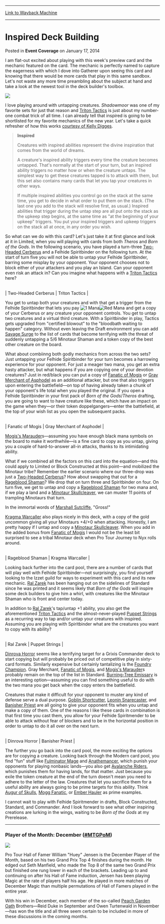 
---
[Link to Wayback Machine](https://web.archive.org/web/20210503134918/https://magic.wizards.com/en/articles/archive/event-coverage/inspired-deck-building-2014-01-17)

[_metadata_:description]:- "I am flat-out excited about playing with this week's preview card and the mechanic featured on the card. The mechanic is perfectly named to capture the eagerness with which I dove into Gatherer upon seeing this card and knowing that there would be more cards that play in this same sandbox. Let's not waste any more time preambling about the subject at hand and take a look at"
[_metadata_:generator]:- "Drupal 7 (http://drupal.org)"
[_metadata_:node]:- "152591"
[_metadata_:publish_date]:- "2014-01-17"
[_metadata_:source]:- "div-main-content"
[_metadata_:title]:- "Inspired Deck Building"
[_metadata_:wayback_capture_timestamp]:- "2021-05-03 13:49:18"
[_metadata_:wayback_raw_url]:- "https://web.archive.org/web/20210503134918id_/https://magic.wizards.com/en/articles/archive/event-coverage/inspired-deck-building-2014-01-17"
[_metadata_:wayback_url]:- "https://magic.wizards.com/en/articles/archive/event-coverage/inspired-deck-building-2014-01-17"
---


Inspired Deck Building
======================



 Posted in **Event Coverage**
 on January 17, 2014 










I am flat-out excited about playing with this week's preview card and the mechanic featured on the card. The mechanic is perfectly named to capture the eagerness with which I dove into Gatherer upon seeing this card and knowing that there would be more cards that play in this same sandbox. Let's not waste any more time preambling about the subject at hand and take a look at the newest tool in the deck builder's toolbox.


![](https://media.wizards.com/images/magic/tcg/products/bng/KDJ%29D%28jk2m2389/YE2fRYjttn_EN.jpg)

I love playing around with untapping creatures. *Shadowmoor* was one of my favorite sets for just that reason and [Triton Tactics](http://gatherer.wizards.com/Pages/Card/Details.aspx?name=Triton+Tactics) is just about my number-one combat trick of all time. I can already tell that inspired is going to be shortlisted for my favorite mechanics of the new year. Let's take a quick refresher of how this works [courtesy of Kelly Digges](http://archive.wizards.com/magic/magazine/Article.aspx?x=mtg/daily/feature/bornofthegodsmechanics).



> 
> **Inspired**
> 
> 
> Creatures with inspired abilities represent the divine inspiration that comes from the world of dreams.
> 
> 
> A creature's inspired ability triggers every time the creature becomes untapped. That's normally at the start of your turn, but an inspired ability triggers no matter how or when the creature untaps. The simplest way to get these creatures tapped is to attack with them, but this set also contains many cards that let you tap your creatures in other ways.
> 
> 
> If multiple inspired abilities you control go on the stack at the same time, you get to decide in what order to put them on the stack. (The last one you add to the stack will resolve first, as usual.) Inspired abilities that trigger during the untap step are all put onto the stack as the upkeep step begins, at the same time as "at the beginning of your upkeep" triggers. You put your inspired triggers and upkeep triggers on the stack all at once, in any order you wish.
> 
> 
> 


So what can we do with this card? Let's just take it at first glance and look at it in Limited, when you will playing with cards from both *Theros* and *Born of the Gods*. In the following scenario, you have played a turn-three [Two-Headed Cerberus](http://gatherer.wizards.com/Pages/Card/Details.aspx?name=Two-Headed+Cerberus) and a Felhide Spiritbinder on the following turn. At the start of turn five you will not be able to untap your Felhide Spiritbinder, barring some misplay by your opponent. Your opponent chooses not to block either of your attackers and you play an Island. Can your opponent even risk an attack in? Can you imagine what happens with a [Triton Tactics](http://gatherer.wizards.com/Pages/Card/Details.aspx?name=Triton+Tactics) here?




|  |  |
| --- | --- |
| 
Two-Headed Cerberus
 | 
Triton Tactics
 |


You get to untap both your creatures and with that get a trigger from the Felhide Spiritbinder that lets you pay ![1 Mana](https://web.archive.org/web/20170413165508im_/http://archive.wizards.com/images/Symbols/Symbol_1_mana.gif)![Red Mana](https://media.wizards.com/legacy/images/symbols/red_mana.gif) and get a copy of your Cerberus or any creature your opponent controls. You get to untap two creatures and a virtual third creature. With a Spiritbinder in play, Tactics gets upgraded from "certified blowout" to the "bloodbath waiting to happen" category. Without even leaving the Draft environment you can add [Savage Surge](http://gatherer.wizards.com/Pages/Card/Details.aspx?name=Savage+Surge) to the list of cards that become terrifying with the threat of suddenly untapping a 5/6 Minotaur Shaman and a token copy of the best other creature on the board.


What about combiinng both godly mechanics from across the two sets? Just untapping your Felhide Spiritbinder for your turn becomes a harrowing experience for your opponent. For just a meager two mana, you get an extra hasty attacker, but what happens if you are copying one of your devotion creatures? Just in red/black you can put a copy of [Fanatic of Mogis](http://gatherer.wizards.com/Pages/Card/Details.aspx?name=Fanatic+of+Mogis) or [Gray Merchant of Asphodel](http://gatherer.wizards.com/Pages/Card/Details.aspx?name=Gray+Merchant+of+Asphodel) as an additional attacker, but one that also triggers upon entering the battlefield—on top of having already taken a chunk of your opponent's life total when you played the original. If you open a Felhide Spiritbinder in your first pack of *Born of the Gods*/*Theros* drafting, you are going to want to have creature like these, which have an impact on the game when they—or their token doppelgangers—enter the battlefield, at the top of your wish list as you open the subsequent packs.




|  |  |
| --- | --- |
| 
Fanatic of Mogis
 | 
Gray Merchant of Asphodel
 |


[Mogis's Marauder](http://gatherer.wizards.com/Pages/Card/Details.aspx?name=Mogis%27s+Marauder)s—assuming you have enough black mana symbols on the board to make it worthwhile—is a fine card to copy as you untap, giving you a couple of hard-to-answer all-in attacks, thanks to its intimidating ability.


What if we combined all the factors on this card into the equation—and this could apply to Limited or Block Constructed at this point—and mobilized the Minotaur tribe? Remember the earlier scenario where our three-drop was just a [Two-Headed Cerberus](http://gatherer.wizards.com/Pages/Card/Details.aspx?name=Two-Headed+Cerberus)? How about swapping that out for a [Rageblood Shaman](http://gatherer.wizards.com/Pages/Card/Details.aspx?name=Rageblood+Shaman)? We drop that on turn three and Spiritbinder on four. On turn five, we get to untap and copy a [Rageblood Shaman](http://gatherer.wizards.com/Pages/Card/Details.aspx?name=Rageblood+Shaman) for two mana and, if we play a land and a [Minotaur Skullcleaver](http://gatherer.wizards.com/Pages/Card/Details.aspx?name=Minotaur+Skullcleaver), we can muster 11 points of trampling Minotaurs that turn.


In the immortal words of [Marshall Sutcliffe](http://archive.wizards.com/Magic/Magazine/Archive.aspx?author=Marshall%20Sutcliffe), "Gross!"


[Kragma Warcaller](http://gatherer.wizards.com/Pages/Card/Details.aspx?name=Kragma+Warcaller) also plays nicely in this deck, with a copy of the gold uncommon giving all your Minotaurs +4/+0 when attacking. Honestly, I am pretty happy if I untap and copy a [Minotaur Skullcleaver](http://gatherer.wizards.com/Pages/Card/Details.aspx?name=Minotaur+Skullcleaver). When you add in the added bonus from [Fanatic of Mogis](http://gatherer.wizards.com/Pages/Card/Details.aspx?name=Fanatic+of+Mogis) I would not be the least bit surprised to see a tribal Minotaur deck when Pro Tour Journey to Nyx rolls around.




|  |  |
| --- | --- |
| 
Rageblood Shaman
 | 
Kragma Warcaller
 |


Looking back further into the card pool, there are a number of cards that will play well with Felhide Spiritbinder—not surprisingly, you find yourself looking to the Izzet guild for ways to experiment with this card and its new mechanic. [Ral Zarek](http://gatherer.wizards.com/Pages/Card/Details.aspx?name=Ral+Zarek) has been hanging out on the sidelines of Standard since he was printed and it seems likely that *Born of the Gods* will inspire some deck builders to give him a whirl, with creatures like the Minotaur Shaman who is front and center today.


In addition to [Ral Zarek](http://gatherer.wizards.com/Pages/Card/Details.aspx?name=Ral+Zarek)'s tap/untap +1 ability, you also get the aforementioned [Triton Tactics](http://gatherer.wizards.com/Pages/Card/Details.aspx?name=Triton+Tactics) and the almost-never-played [Puppet Strings](http://gatherer.wizards.com/Pages/Card/Details.aspx?name=Puppet+Strings) as a recurring way to tap and/or untap your creatures with inspired. Assuming you are playing with Spiritbinder what are the creatures you want to copy with its ability?




|  |  |
| --- | --- |
| 
Ral Zarek
 | 
Puppet Strings
 |


[Dinrova Horror](http://gatherer.wizards.com/Pages/Card/Details.aspx?name=Dinrova+Horror) seems like a terrifying target for a Grixis Commander deck to start copying but will probably be priced out of competitive play in sixty-card formats. Similarly expensive but certainly tantalizing is the [Foundry Champion](http://gatherer.wizards.com/Pages/Card/Details.aspx?name=Foundry+Champion). Gray Merchant, [Fanatic of Mogis](http://gatherer.wizards.com/Pages/Card/Details.aspx?name=Fanatic+of+Mogis), and [Mogis's Marauder](http://gatherer.wizards.com/Pages/Card/Details.aspx?name=Mogis%27s+Marauder)s probably remain on the top of the list in Standard. [Burning-Tree Emissary](http://gatherer.wizards.com/Pages/Card/Details.aspx?name=Burning-Tree+Emissary) is an interesting option—assuming you can find something useful to do with the two mana you get back when the copy enters the battlefield.


Creatures that make it difficult for your opponent to muster any kind of defense serve a dual purpose. [Goblin Shortcutter](http://gatherer.wizards.com/Pages/Card/Details.aspx?name=Goblin+Shortcutter), [Leonin Snarecaster](http://gatherer.wizards.com/Pages/Card/Details.aspx?name=Leonin+Snarecaster), and [Banisher Priest](http://gatherer.wizards.com/Pages/Card/Details.aspx?name=Banisher+Priest) are all going to give your opponent fits when you untap and make a copy of them. One of the reasons I like these cards in combination is that first time you cast them, you allow for your Felhide Spiritmender to be able to attack without fear of blockers and to be in the horizontal position in order to untap to do it all over on the next turn.




|  |  |
| --- | --- |
| 
Dinrova Horror
 | 
Banisher Priest
 |


The further you go back into the card pool, the more exciting the options are for copying a creature. Looking back through the Modern card pool, you find "fun" stuff like [Fulminator Mage](http://gatherer.wizards.com/Pages/Card/Details.aspx?name=Fulminator+Mage) and [Anathemancer](http://gatherer.wizards.com/Pages/Card/Details.aspx?name=Anathemancer), which punish your opponents for playing nonbasic lands—you also get [Avalanche Riders](http://gatherer.wizards.com/Pages/Card/Details.aspx?name=Avalanche+Riders), which punishes them for having lands, for that matter. Just because you exile the token creature at the end of the turn doesn't mean you need to adhere to the letter of the law. Creatures that let you sacrifice them for a useful ability are always going to be prime targets for this ability. Think [Augur of Skulls](http://gatherer.wizards.com/Pages/Card/Details.aspx?name=Augur+of+Skulls), [Mogg Fanatic](http://gatherer.wizards.com/Pages/Card/Details.aspx?name=Mogg+Fanatic), or [Ember Hauler](http://gatherer.wizards.com/Pages/Card/Details.aspx?name=Ember+Hauler) as prime examples.


I cannot wait to play with Felhide Spiritmender in drafts, Block Constructed, Standard, and Commander. And I look forward to see what other inspiring creations are lurking in the wings, waiting to be *Born of the Gods* at my Prerelease.





---


### Player of the Month: December ([#MTGPoM](https://twitter.com/search?q=%23MTGPoM))


![](https://media.wizards.com/images/magic/daily/twtw/2014/ewuqqqzhcn_twtw_wk02_potm.jpg)

Pro Tour Hall of Famer William "Huey" Jensen is the December Player of the Month, based on his two Grand Prix Top 4 finishes during the month. He edged out Seth Manfield, who made the Top 8 of the same two Grand Prix but finished one rung lower in each of the brackets. Leading up to and continuing on after his Hall of Fame induction, Jensen has been playing Magic at the rate of players half his age. He played in more matches of December Magic than multiple permutations of Hall of Famers played in the entire year.


With his win in December, each member of the so-called [Peach Garden Oath](http://gatherer.wizards.com/Pages/Card/Details.aspx?name=Peach+Garden+Oath) Brothers—Reid Duke in September and Owen Turtenwald in November—has won the title and all three seem certain to be included in more of these discussions in the coming months.







